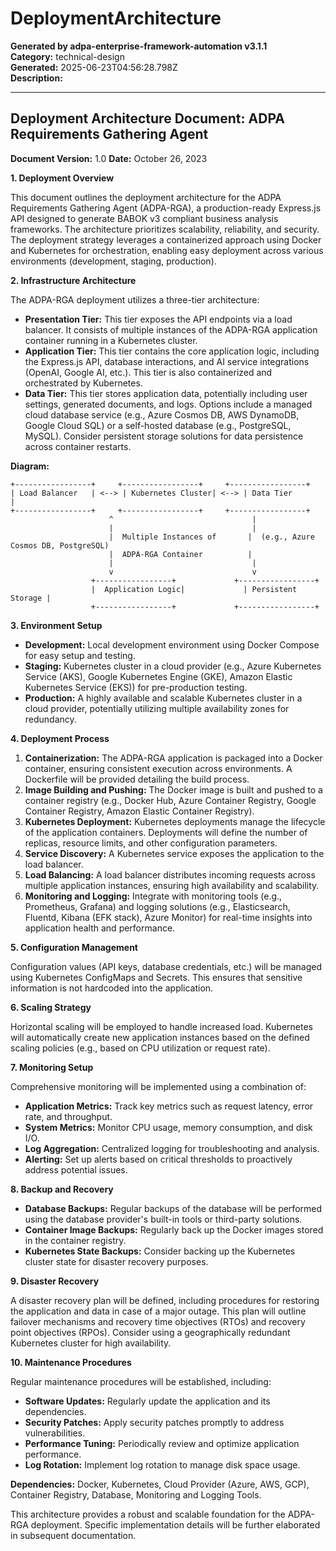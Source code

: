 # DeploymentArchitecture

**Generated by adpa-enterprise-framework-automation v3.1.1**  
**Category:** technical-design  
**Generated:** 2025-06-23T04:56:28.798Z  
**Description:** 

---

## Deployment Architecture Document: ADPA Requirements Gathering Agent

**Document Version:** 1.0
**Date:** October 26, 2023

**1. Deployment Overview**

This document outlines the deployment architecture for the ADPA Requirements Gathering Agent (ADPA-RGA), a production-ready Express.js API designed to generate BABOK v3 compliant business analysis frameworks.  The architecture prioritizes scalability, reliability, and security.  The deployment strategy leverages a containerized approach using Docker and Kubernetes for orchestration, enabling easy deployment across various environments (development, staging, production).

**2. Infrastructure Architecture**

The ADPA-RGA deployment utilizes a three-tier architecture:

* **Presentation Tier:**  This tier exposes the API endpoints via a load balancer.  It consists of multiple instances of the ADPA-RGA application container running in a Kubernetes cluster.
* **Application Tier:** This tier contains the core application logic, including the Express.js API, database interactions, and AI service integrations (OpenAI, Google AI, etc.).  This tier is also containerized and orchestrated by Kubernetes.
* **Data Tier:**  This tier stores application data, potentially including user settings, generated documents, and logs.  Options include a managed cloud database service (e.g., Azure Cosmos DB, AWS DynamoDB, Google Cloud SQL) or a self-hosted database (e.g., PostgreSQL, MySQL).  Consider persistent storage solutions for data persistence across container restarts.

**Diagram:**

```
+-----------------+     +-----------------+     +-----------------+
| Load Balancer   | <--> | Kubernetes Cluster| <--> | Data Tier       |
+-----------------+     +-----------------+     +-----------------+
                      ^                               |
                      |                               |
                      |  Multiple Instances of       |  (e.g., Azure Cosmos DB, PostgreSQL)
                      |  ADPA-RGA Container          |
                      |                               |
                      v                               v
                  +-----------------+             +-----------------+
                  |  Application Logic|             | Persistent Storage |
                  +-----------------+             +-----------------+
```

**3. Environment Setup**

* **Development:** Local development environment using Docker Compose for easy setup and testing.
* **Staging:** Kubernetes cluster in a cloud provider (e.g., Azure Kubernetes Service (AKS), Google Kubernetes Engine (GKE), Amazon Elastic Kubernetes Service (EKS)) for pre-production testing.
* **Production:**  A highly available and scalable Kubernetes cluster in a cloud provider, potentially utilizing multiple availability zones for redundancy.

**4. Deployment Process**

1. **Containerization:** The ADPA-RGA application is packaged into a Docker container, ensuring consistent execution across environments.  A Dockerfile will be provided detailing the build process.
2. **Image Building and Pushing:** The Docker image is built and pushed to a container registry (e.g., Docker Hub, Azure Container Registry, Google Container Registry, Amazon Elastic Container Registry).
3. **Kubernetes Deployment:** Kubernetes deployments manage the lifecycle of the application containers.  Deployments will define the number of replicas, resource limits, and other configuration parameters.
4. **Service Discovery:** A Kubernetes service exposes the application to the load balancer.
5. **Load Balancing:** A load balancer distributes incoming requests across multiple application instances, ensuring high availability and scalability.
6. **Monitoring and Logging:**  Integrate with monitoring tools (e.g., Prometheus, Grafana) and logging solutions (e.g., Elasticsearch, Fluentd, Kibana (EFK stack), Azure Monitor) for real-time insights into application health and performance.

**5. Configuration Management**

Configuration values (API keys, database credentials, etc.) will be managed using Kubernetes ConfigMaps and Secrets.  This ensures that sensitive information is not hardcoded into the application.

**6. Scaling Strategy**

Horizontal scaling will be employed to handle increased load.  Kubernetes will automatically create new application instances based on the defined scaling policies (e.g., based on CPU utilization or request rate).

**7. Monitoring Setup**

Comprehensive monitoring will be implemented using a combination of:

* **Application Metrics:** Track key metrics such as request latency, error rate, and throughput.
* **System Metrics:** Monitor CPU usage, memory consumption, and disk I/O.
* **Log Aggregation:** Centralized logging for troubleshooting and analysis.
* **Alerting:**  Set up alerts based on critical thresholds to proactively address potential issues.

**8. Backup and Recovery**

* **Database Backups:** Regular backups of the database will be performed using the database provider's built-in tools or third-party solutions.
* **Container Image Backups:**  Regularly back up the Docker images stored in the container registry.
* **Kubernetes State Backups:**  Consider backing up the Kubernetes cluster state for disaster recovery purposes.

**9. Disaster Recovery**

A disaster recovery plan will be defined, including procedures for restoring the application and data in case of a major outage.  This plan will outline failover mechanisms and recovery time objectives (RTOs) and recovery point objectives (RPOs).  Consider using a geographically redundant Kubernetes cluster for high availability.

**10. Maintenance Procedures**

Regular maintenance procedures will be established, including:

* **Software Updates:**  Regularly update the application and its dependencies.
* **Security Patches:** Apply security patches promptly to address vulnerabilities.
* **Performance Tuning:**  Periodically review and optimize application performance.
* **Log Rotation:** Implement log rotation to manage disk space usage.

**Dependencies:**  Docker, Kubernetes, Cloud Provider (Azure, AWS, GCP), Container Registry, Database, Monitoring and Logging Tools.

This architecture provides a robust and scalable foundation for the ADPA-RGA deployment.  Specific implementation details will be further elaborated in subsequent documentation.
